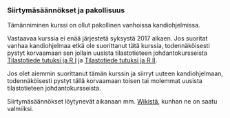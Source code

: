 ### Siirtymäsäännökset ja pakollisuus

Tämänniminen kurssi on ollut pakollinen vanhoissa kandiohjelmissa.

Vastaavaa kurssia ei enää järjestetä syksystä 2017 alkaen. Jos suoritat vanhaa kandiohjelmaa etkä ole suorittanut tätä kurssia, todennäköisesti pystyt korvaamaan sen jollain uusista tilastotieteen johdantokursseista [Tilastotiede tutuksi ja R I](https://weboodi.helsinki.fi/hy/opintjakstied.jsp?OpinKohd=117378834) ja [Tilastotiede tutuksi ja R II](https://weboodi.helsinki.fi/hy/opintjakstied.jsp?OpinKohd=117379048).

Jos olet aiemmin suorittanut tämän kurssin ja siirryt uuteen kandiohjelmaan, todennäköisesti pystyt tällä korvaamaan toisen tai molemmat uusista tilastotieteen johdantokursseista.

Siirtymäsäännökset löytynevät aikanaan mm. [Wikistä](https://wiki.helsinki.fi/pages/viewpage.action?pageId=218826677), kunhan ne on saatu valmiiksi.
